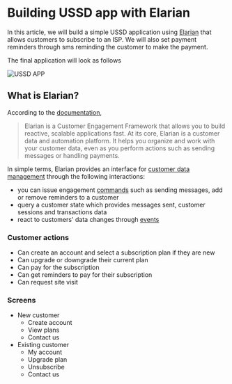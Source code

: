 # Building USSD app with Elarian

In this article, we will build a simple USSD application using [Elarian](https://elarian.com) that allows customers to
subscribe to an ISP. We will also set payment reminders through sms reminding the customer to make the payment.

The final application will look as follows

![USSD APP](https://github.com/jwambugu/elarian_ussd_tutorial/blob/main/_assets/ussd.gif)

## What is Elarian?

According to the [documentation](https://developers.elarian.com/introduction-to-elarian/what-is-elarian),
> Elarian is a Customer Engagement Framework that allows you to build reactive, scalable applications fast. At its core, Elarian is a customer data and automation platform. It helps you organize and work with your customer data, even as you perform actions such as sending messages or handling payments.

In simple terms, Elarian provides an interface
for [customer data management](https://developers.elarian.com/introduction-to-elarian/customer-data-management) through
the following interactions:

- you can issue engagement [commands](https://developers.elarian.com/reference/commands) such as sending messages, add
  or remove reminders to a customer
- query a customer state which provides messages sent, customer sessions and transactions data
- react to customers' data changes through [events](https://developers.elarian.com/reference/events)

### Customer actions

- Can create an account and select a subscription plan if they are new
- Can upgrade or downgrade their current plan
- Can pay for the subscription
- Can get reminders to pay for their subscription
- Can request site visit

### Screens

- New customer
    - Create account
    - View plans
    - Contact us
- Existing customer
    - My account
    - Upgrade plan
    - Unsubscribe
    - Contact us
